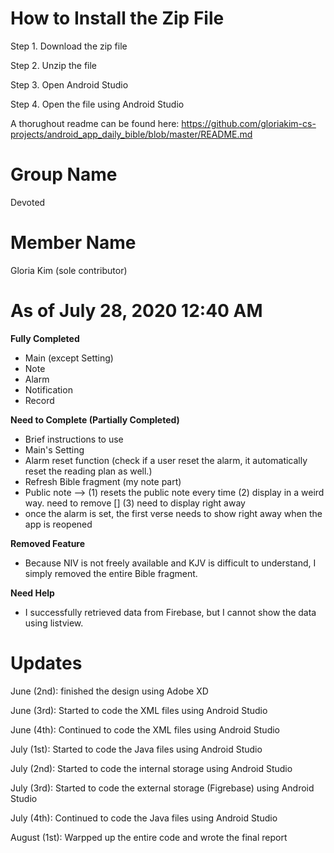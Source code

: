 # How to Install the Zip File

Step 1. Download the zip file

Step 2. Unzip the file

Step 3. Open Android Studio

Step 4. Open the file using Android Studio

A thorughout readme can be found here: https://github.com/gloriakim-cs-projects/android_app_daily_bible/blob/master/README.md

# Group Name

Devoted

# Member Name

Gloria Kim (sole contributor)

# As of July 28, 2020 12:40 AM

**Fully Completed**

- Main (except Setting)
- Note
- Alarm
- Notification
- Record

**Need to Complete (Partially Completed)**

- Brief instructions to use
- Main's Setting
- Alarm reset function (check if a user reset the alarm, it automatically reset the reading plan as well.) 
- Refresh Bible fragment (my note part)
- Public note --> (1) resets the public note every time (2) display in a weird way. need to remove [] (3) need to display right away
- once the alarm is set, the first verse needs to show right away when the app is reopened

**Removed Feature**

- Because NIV is not freely available and KJV is difficult to understand, I simply removed the entire Bible fragment.

**Need Help**
- I successfully retrieved data from Firebase, but I cannot show the data using listview.

# Updates

June (2nd): finished the design using Adobe XD

June (3rd): Started to code the XML files using Android Studio 

June (4th): Continued to code the XML files using Android Studio

July (1st): Started to code the Java files using Android Studio

July (2nd): Started to code the internal storage using Android Studio

July (3rd): Started to code the external storage (Figrebase) using Android Studio

July (4th): Continued to code the Java files using Android Studio

August (1st): Warpped up the entire code and wrote the final report

